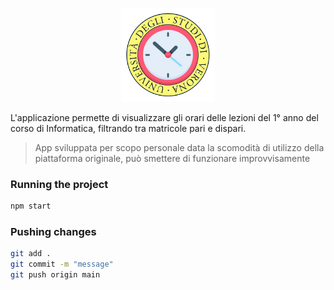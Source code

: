 <p align="center">
 <img src="https://github.com/ImAxel0/UniVrOrari-Informatica/blob/main/assets/images/UniVrOrari-Informatica.png?raw=true" width="150" height="150" />
</p>

L'applicazione permette di visualizzare gli orari delle lezioni del 1° anno del corso di Informatica, filtrando tra matricole pari e dispari.

> App sviluppata per scopo personale data la scomodità di utilizzo della piattaforma originale, può smettere di funzionare improvvisamente

### Running the project

```bash
npm start
```

### Pushing changes

```bash
git add .
git commit -m "message"
git push origin main
```
